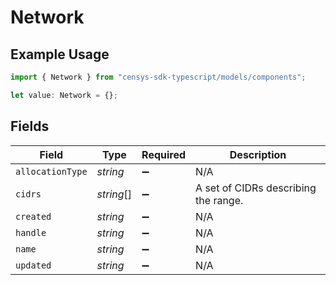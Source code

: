 # Network

## Example Usage

```typescript
import { Network } from "censys-sdk-typescript/models/components";

let value: Network = {};
```

## Fields

| Field                                | Type                                 | Required                             | Description                          |
| ------------------------------------ | ------------------------------------ | ------------------------------------ | ------------------------------------ |
| `allocationType`                     | *string*                             | :heavy_minus_sign:                   | N/A                                  |
| `cidrs`                              | *string*[]                           | :heavy_minus_sign:                   | A set of CIDRs describing the range. |
| `created`                            | *string*                             | :heavy_minus_sign:                   | N/A                                  |
| `handle`                             | *string*                             | :heavy_minus_sign:                   | N/A                                  |
| `name`                               | *string*                             | :heavy_minus_sign:                   | N/A                                  |
| `updated`                            | *string*                             | :heavy_minus_sign:                   | N/A                                  |